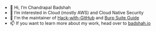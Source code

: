 - 👋 Hi, I’m Chandrapal Badshah
- 👀 I’m interested in Cloud (mostly AWS) and Cloud Native Security
- 💞️ I'm the maintainer of [Hack-with-GitHub](https://github.com/Hack-with-Github) and [Burp Suite Guide](https://burpsuite.guide/)
- 📫 If you want to learn more about my work, head over to [badshah.io](https://badshah.io)

<!---
Chan9390/Chan9390 is a ✨ special ✨ repository because its `README.md` (this file) appears on your GitHub profile.
You can click the Preview link to take a look at your changes.
--->
